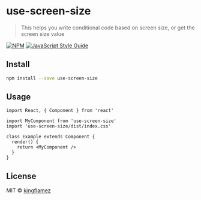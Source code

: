 # use-screen-size

> This helps you write conditional code based on screen size, or get the screen size value 

[![NPM](https://img.shields.io/npm/v/use-screen-size.svg)](https://www.npmjs.com/package/use-screen-size) [![JavaScript Style Guide](https://img.shields.io/badge/code_style-standard-brightgreen.svg)](https://standardjs.com)

## Install

```bash
npm install --save use-screen-size
```

## Usage

```tsx
import React, { Component } from 'react'

import MyComponent from 'use-screen-size'
import 'use-screen-size/dist/index.css'

class Example extends Component {
  render() {
    return <MyComponent />
  }
}
```

## License

MIT © [kingflamez](https://github.com/kingflamez)
